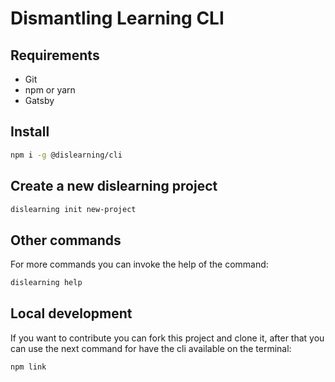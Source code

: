 # Dismantling Learning CLI

## Requirements

- Git
- npm or yarn
- Gatsby

## Install

```sh
npm i -g @dislearning/cli
```

## Create a new dislearning project

```sh
dislearning init new-project
```

## Other commands

For more commands you can invoke the help of the command:

```sh
dislearning help
```

## Local development

If you want to contribute you can fork this project and clone it, after that you
can use the next command for have the cli available on the terminal:

```sh
npm link
```
